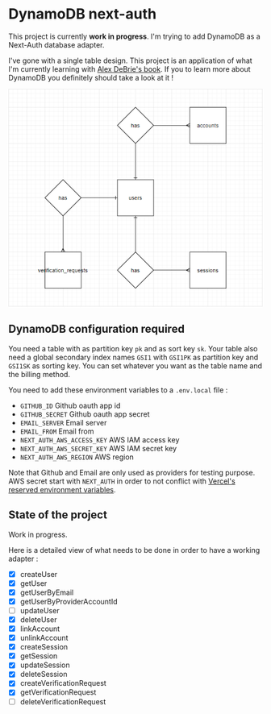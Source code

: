 # DynamoDB next-auth

This project is currently **work in progress**. I'm trying to add DynamoDB as a Next-Auth database adapter.

I've gone with a single table design. This project is an application of what I'm currently learning with [Alex DeBrie's book](https://www.dynamodbbook.com/). If you to learn more about DynamoDB you definitely should take a look at it !

<p align="center">
    <img src="https://raw.githubusercontent.com/polmrt/next-auth-dynamodb-adapter/master/.github/img/schema.png" alt="Next-auth data schema">
</p>

## DynamoDB configuration required

You need a table with as partition key `pk` and as sort key `sk`. Your table also need a global secondary index names `GSI1` with `GSI1PK` as partition key and `GSI1SK` as sorting key. You can set whatever you want as the table name and the billing method.

You need to add these environment variables to a `.env.local` file :

- `GITHUB_ID` Github oauth app id
- `GITHUB_SECRET` Github oauth app secret
- `EMAIL_SERVER` Email server
- `EMAIL_FROM` Email from
- `NEXT_AUTH_AWS_ACCESS_KEY` AWS IAM access key
- `NEXT_AUTH_AWS_SECRET_KEY` AWS IAM secret key
- `NEXT_AUTH_AWS_REGION` AWS region

Note that Github and Email are only used as providers for testing purpose.
AWS secret start with `NEXT_AUTH` in order to not conflict with [Vercel's reserved environment variables](https://vercel.com/docs/environment-variables#reserved-environment-variables).

## State of the project

Work in progress.

Here is a detailed view of what needs to be done in order to have a working adapter :

- [x] createUser
- [x] getUser
- [x] getUserByEmail
- [x] getUserByProviderAccountId
- [ ] updateUser
- [x] deleteUser
- [x] linkAccount
- [x] unlinkAccount
- [x] createSession
- [x] getSession
- [x] updateSession
- [x] deleteSession
- [x] createVerificationRequest
- [x] getVerificationRequest
- [ ] deleteVerificationRequest
